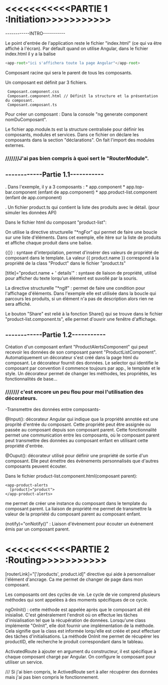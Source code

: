 # <<<<<<<<<<<PARTIE 1 :Initiation>>>>>>>>>>>



------------INTRO-----------

Le point d'entrée de l'application reste le fichier "index.html" (ce qui va être affiché à l'écran).
Par défault quand on utilise Angular, dans le fichier index.html il y a la balise 
```ts
<app-root>"ici s'affichera toute la page Angular"</app-root>
```
Composant racine qui sera le parent de tous les composants.


Un composant est définit par 3 fichiers.
    
     Composant.component.css
     Composant.component.html // Définit la structure et la présentation du composant.
     Composant.composant.ts
   

Pour créer un composant :
Dans la console "ng generate component nomDuComposant".

Le fichier app.module.ts est la structure centralisée pour définir les composants, modules et services.
Dans ce fichier on déclare les composants dans la section "déclarations".
On fait l'import des modules externes.

### ///////J'ai pas bien compris à quoi sert le "RouterModule".




## ------------Partie 1.1-----------


. Dans l'exemple, il y a 3 composants :
     * app.component
     * app.top-bar.component (enfant de app.component)
     * app.product-list.component (enfant de app.component)

. Un fichier product.ts qui contient la liste des produits avec le détail. (pour simuler les données API)

 

Dans le fichier html du composant "product-list":

On utilise la directive structurelle "*ngFor" qui permet de faire une boucle sur une liste d'éléments. Dans cet exemple, elle itère sur la liste de produits et affiche chaque produit dans une balise.


{{}} : syntaxe d'interpolation, permet d'insérer des valeurs de propriété de composant dans le template.
La valeur {{ product.name }} correspond à la propriété de la class "Product" dans le fichier "product.ts"

[title]="product.name + ' details'" : syntaxe de liaison de propriété, utilisé pour afficher du texte lorqu'un élément est suvollé par la souris.

La directive structurelle "*ngIf" : permet de faire une condition pour l'affichage d'éléments.
Dans l'exemple elle est utilisée dans la boucle qui parcours les produits, si un élément n'a pas de description alors rien ne sera affiché.

Le bouton "Share" est relié à la fonction Share() qui se trouve dans le fichier "product-list.component.ts", elle permet d'ouvrir une fenêtre d'affichage.





## ------------Partie 1.2-----------

Création d'un composant enfant "ProductAlertsComponent" qui peut recevoir les données de son composant parent "ProductListComponent".
Automatiquement un décorateur s'est créé dans la page html du composant. Le décorateur fournit des données.
Le selector qui identifie le composant par convention il commence toujours par app., le template et le style.
Un décorateur permet de changer les méthodes, les propriétés, les fonctionnalités de base...

### /////// c'est encore un peu flou pour moi l'utilisation des décorateurs.


-Transmettre des données entre composants-

@Input(): décorateur Angular qui indique que la propriété annotée est une proprité d'entrée du composant. Cette propriété peut être assignée ou passée au composant depuis son composant parent. Cette fonctionnalité permet une communication entre les composants, où le composant parent peut transmettre des données au composant enfant en utilisant cette propriété d'entrée.

@Ouput(): décorateur utilisé pour définir une propriété de sortie d'un composant. Elle peut émettre des évènements personnalisés que d'autres composants peuvent écouter.

Dans le fichier product-list.component.html(composant parent):
```
<app-product-alerts
  [product]="product">
</app-product-alerts>
```
me permet de créer une instance du composant dans le template du composant parent.
La liaison de propriété me permet de transmettre la valeur de la propriété du composant parent au composant enfant.

(notify)="onNotify()" : Liaison d'évènement pour écouter un évènement émis par un composant parent.



# <<<<<<<<<<<PARTIE 2 :Routing>>>>>>>>>>>

[routerLink]="['/products', product.id]" directive qui aide à personnaliser l'élément d'ancrage. Ca me permet de changer de page dans mon composant.


Les composants ont des cycles de vie. Le cycle de vie comprend plusieurs méthodes qui sont appelées à des moments spécifiques de ce cycle.

ngOnInit() : cette méthode est appelée après que le composant ait été inisialisé. C'est généralement l'endroit où on effectue les tâches d'inisialisation tel que la récupération de données. 
Lorsqu'une class implémente "OnInit", elle doit fournir une implémentation de la méthode. Cela signifie que la class est informée lorqu'elle est créée et peut effectuer des tâches d'initialisations.
La méthode OnInit me permet de récupérer les productID, elle recherche le produit correspondant dans le tableau.

ActivatedRoute à ajouter en argument du constructeur, il est spécifique à chaque composant chargé par Angular. On configure le composant pour utiliser un service.

/// Si j'ai bien compris, le ActivedRoute sert à aller récupérer des données mais j'ai pas bien compris le fonctionnement.

